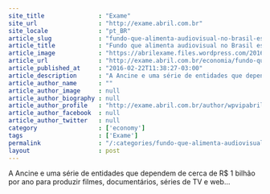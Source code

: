 ```yaml
---
site_title               : "Exame"
site_url                 : "http://exame.abril.com.br"
site_locale              : "pt_BR"
article_slug             : "fundo-que-alimenta-audiovisual-no-brasil-esta-ameacado"
article_title            : "Fundo que alimenta audiovisual no Brasil está ameaçado"
article_image            : "https://abrilexame.files.wordpress.com/2016/09/size_960_16_9_0125.jpg?quality=70&strip=all&w=960"
article_url              : "http://exame.abril.com.br/economia/fundo-que-alimenta-o-setor-audiovisual-no-brasil-esta-ameacado/"
article_published_at     : "2016-02-22T11:38:27-03:00"
article_description      : "A Ancine e uma série de entidades que dependem de cerca de R$ 1 bilhão por ano para produzir filmes, documentários, séries de TV e web..."
article_author_name      : ""
article_author_image     : null
article_author_biography : null
article_author_profile   : "http://exame.abril.com.br/author/wpvipabril/"
article_author_facebook  : null
article_author_twitter   : null
category                 : ['economy']
tags                     : ['Exame']
permalink                : "/:categories/fundo-que-alimenta-audiovisual-no-brasil-esta-ameacado/"
layout                   : post
---
```


A Ancine e uma série de entidades que dependem de cerca de R$ 1 bilhão por ano para produzir filmes, documentários, séries de TV e web...
